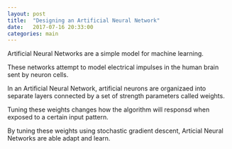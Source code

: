 ```yaml
---
layout: post
title:  "Designing an Artificial Neural Network"
date:   2017-07-16 20:33:00
categories: main
---
```


Artificial Neural Networks are a simple model for machine learning.

These networks attempt to model electrical impulses in the human brain sent by neuron cells.

In an Artificial Neural Network, artificial neurons are organizaed into separate layers connected by a set of strength parameters called weights.

Tuning these weights changes how the algorithm will responsd when exposed to a certain input pattern.

By tuning these weights using stochastic gradient descent, Articial Neural Networks are able adapt and learn.